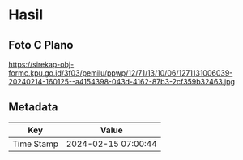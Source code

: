 # Hasil

## Foto C Plano

https://sirekap-obj-formc.kpu.go.id/3f03/pemilu/ppwp/12/71/13/10/06/1271131006039-20240214-160125--a4154398-043d-4162-87b3-2cf359b32463.jpg


## Metadata

| Key        | Value               |
| ---------- | ------------------- |
| Time Stamp | 2024-02-15 07:00:44 |



